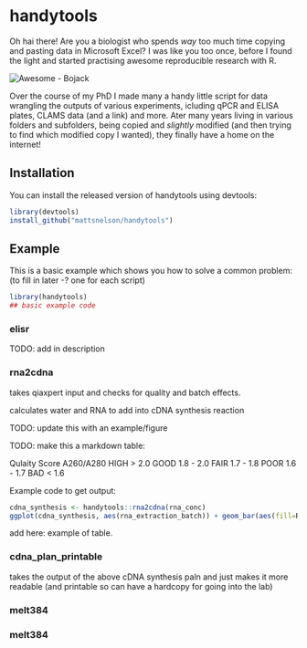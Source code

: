 # handytools

<!-- badges: start -->
<!-- badges: end -->

Oh hai there! Are you a biologist who spends *way* too much time copying and pasting data in Microsoft Excel? I was like you too once, before I found the light and started practising awesome reproducible research with R.

![Awesome - Bojack](https://media.giphy.com/media/xT0GqH01ZyKwd3aT3G/giphy.gif)

Over the course of my PhD I made many a handy little script for data wrangling the outputs of various experiments, icluding qPCR and ELISA plates, CLAMS data (and a link) and more. Ater many years living in various folders and subfolders, being copied and *slightly* modified (and then trying to find which modified copy I wanted), they finally have a home on the internet!

## Installation

You can install the released version of handytools using devtools:

``` r
library(devtools)
install_github("mattsnelson/handytools")
```

## Example

This is a basic example which shows you how to solve a common problem: (to fill in later -? one for each script)

``` r
library(handytools)
## basic example code
```

### elisr

TODO: add in description

### rna2cdna

takes qiaxpert input and checks for quality and batch effects.

calculates water and RNA to add into cDNA synthesis reaction

TODO: update this with an example/figure

TODO: make this a markdown table:

Qulaity Score   A260/A280
HIGH   > 2.0
GOOD   1.8 - 2.0
FAIR   1.7 - 1.8
POOR   1.6 - 1.7
BAD    < 1.6

Example code to get output:
``` r
cdna_synthesis <- handytools::rna2cdna(rna_conc)
ggplot(cdna_synthesis, aes(rna_extraction_batch)) + geom_bar(aes(fill=RNA_quality_rating))
```

add here: example of table.

### cdna_plan_printable

takes the output of the above cDNA synthesis paln and just makes it more readable (and printable so can have a hardcopy for going into the lab)

### melt384



### melt384
